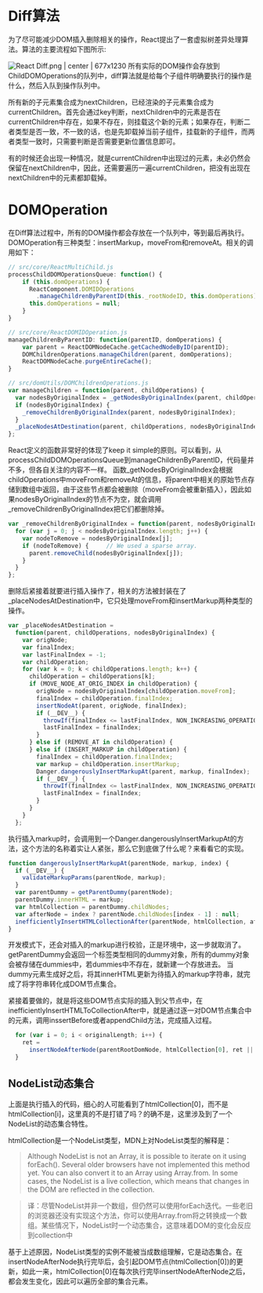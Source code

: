 # Diff算法
为了尽可能减少DOM插入删除相关的操作，React提出了一套虚拟树差异处理算法。算法的主要流程如下图所示:

![React Diff.png | center | 677x1230](https://gw.alipayobjects.com/zos/skylark/6fe56879-db5d-4299-bbb9-a5b0287ddcf0/2018/png/ce7fdd27-2b33-4882-a14f-8e29a2b893bc.png "")
所有实际的DOM操作会存放到ChildDOMOperations的队列中，diff算法就是给每个子组件明确要执行的操作是什么，然后入队到操作队列中。

所有新的子元素集合成为nextChildren，已经渲染的子元素集合成为currentChildren。首先会通过key判断，nextChildren中的元素是否在currentChildren中存在，如果不存在，则挂载这个新的元素；如果存在，判断二者类型是否一致，不一致的话，也是先卸载掉当前子组件，挂载新的子组件，而两者类型一致时，只需要判断是否需要更新位置信息即可。

有的时候还会出现一种情况，就是currentChildren中出现过的元素，未必仍然会保留在nextChildren中，因此，还需要遍历一遍currentChildren，把没有出现在nextChildren中的元素都卸载掉。

# DOMOperation
在Diff算法过程中，所有的DOM操作都会存放在一个队列中，等到最后再执行。DOMOperation有三种类型：insertMarkup，moveFrom和removeAt。相关的调用如下：
```javascript
// src/core/ReactMultiChild.js
processChildDOMOperationsQueue: function() {
    if (this.domOperations) {
      ReactComponent.DOMIDOperations
        .manageChildrenByParentID(this._rootNodeID, this.domOperations);
      this.domOperations = null;
    }
}

// src/core/ReactDOMIDOperation.js 
manageChildrenByParentID: function(parentID, domOperations) {
    var parent = ReactDOMNodeCache.getCachedNodeByID(parentID);
    DOMChildrenOperations.manageChildren(parent, domOperations);
    ReactDOMNodeCache.purgeEntireCache();
}

// src/domUtils/DOMChildrenOperations.js
var manageChildren = function(parent, childOperations) {
  var nodesByOriginalIndex = _getNodesByOriginalIndex(parent, childOperations);
  if (nodesByOriginalIndex) {
    _removeChildrenByOriginalIndex(parent, nodesByOriginalIndex);
  }
  _placeNodesAtDestination(parent, childOperations, nodesByOriginalIndex);
};

```
React定义的函数非常好的体现了keep it simple的原则。可以看到，从processChildDOMOperationsQueue到manageChildrenByParentID，代码量并不多，但各自关注的内容不一样。
函数\_getNodesByOriginalIndex会根据childOperations中moveFrom和removeAt的信息，将parent中相关的原始节点存储到数组中返回，由于这些节点都会被删除（moveFrom会被重新插入），因此如果nodesByOriginalIndex的节点不为空，就会调用\_removeChildrenByOriginalIndex把它们都删除掉。
```javascript
var _removeChildrenByOriginalIndex = function(parent, nodesByOriginalIndex) {
  for (var j = 0; j < nodesByOriginalIndex.length; j++) {
    var nodeToRemove = nodesByOriginalIndex[j];
    if (nodeToRemove) {     // We used a sparse array.
      parent.removeChild(nodesByOriginalIndex[j]);
    }
  }
};
```
删除后紧接着就要进行插入操作了，相关的方法被封装在了\_placeNodesAtDestination中，它只处理moveFrom和insertMarkup两种类型的操作。
```javascript
var _placeNodesAtDestination =
  function(parent, childOperations, nodesByOriginalIndex) {
    var origNode;
    var finalIndex;
    var lastFinalIndex = -1;
    var childOperation;
    for (var k = 0; k < childOperations.length; k++) {
      childOperation = childOperations[k];
      if (MOVE_NODE_AT_ORIG_INDEX in childOperation) {
        origNode = nodesByOriginalIndex[childOperation.moveFrom];
        finalIndex = childOperation.finalIndex;
        insertNodeAt(parent, origNode, finalIndex);
        if (__DEV__) {
          throwIf(finalIndex <= lastFinalIndex, NON_INCREASING_OPERATIONS);
          lastFinalIndex = finalIndex;
        }
      } else if (REMOVE_AT in childOperation) {
      } else if (INSERT_MARKUP in childOperation) {
        finalIndex = childOperation.finalIndex;
        var markup = childOperation.insertMarkup;
        Danger.dangerouslyInsertMarkupAt(parent, markup, finalIndex);
        if (__DEV__) {
          throwIf(finalIndex <= lastFinalIndex, NON_INCREASING_OPERATIONS);
          lastFinalIndex = finalIndex;
        }
      }
    }
  };
```
执行插入markup时，会调用到一个Danger.dangerouslyInsertMarkupAt的方法，这个方法的名称着实让人紧张，那么它到底做了什么呢？来看看它的实现。
```javascript
function dangerouslyInsertMarkupAt(parentNode, markup, index) {
  if (__DEV__) {
    validateMarkupParams(parentNode, markup);
  }
  var parentDummy = getParentDummy(parentNode);
  parentDummy.innerHTML = markup;
  var htmlCollection = parentDummy.childNodes;
  var afterNode = index ? parentNode.childNodes[index - 1] : null;
  inefficientlyInsertHTMLCollectionAfter(parentNode, htmlCollection, afterNode);
}
```
开发模式下，还会对插入的markup进行校验，正是环境中，这一步就取消了。getParentDummy会返回一个标签类型相同的dummy对象，所有的dummy对象会被存储在dummies中，若dummies中不存在，就新建一个存放进去。 当dummy元素生成好之后，将其innerHTML更新为待插入的markup字符串，就完成了将字符串转化成DOM节点集合。

紧接着要做的，就是将这些DOM节点实际的插入到父节点中，在inefficientlyInsertHTMLToCollectionAfter中，就是通过逐一对DOM节点集合中的元素，调用inssertBefore或者appendChild方法，完成插入过程。
```javascript
  for (var i = 0; i < originalLength; i++) {
    ret =
      insertNodeAfterNode(parentRootDomNode, htmlCollection[0], ret || after);
  }
```
## NodeList动态集合
上面是执行插入的代码，细心的人可能看到了htmlCollection[0]，而不是htmlCollection[i]，这里真的不是打错了吗？的确不是，这里涉及到了一个NodeList的动态集合特性。

htmlCollection是一个NodeList类型，MDN上对NodeList类型的解释是：

> Although NodeList is not an Array, it is possible to iterate on it using forEach(). Several older browsers have not implemented this method yet. You can also convert it to an Array using Array.from. In some cases, the NodeList is a live collection, which means that changes in the DOM are reflected in the collection.


> 译：尽管NodeList并非一个数组，但仍然可以使用forEach迭代。一些老旧的浏览器还没有实现这个方法，你可以使用Array.from将之转换成一个数组。某些情况下，NodeList时一个动态集合，这意味着DOM的变化会反应到collection中


基于上述原因，NodeList类型的实例不能被当成数组理解，它是动态集合。在insertNodeAfterNode执行完毕后，会引起DOM节点(htmlCollection[0])的更新，如此一来，htmlCollection[0]在每次执行完毕insertNodeAfterNode之后，都会发生变化，因此可以遍历全部的集合元素。


